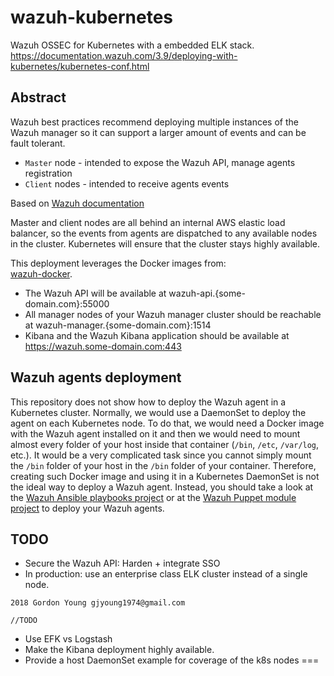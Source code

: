 # wazuh-kubernetes
Wazuh OSSEC for Kubernetes with a embedded ELK stack.
https://documentation.wazuh.com/3.9/deploying-with-kubernetes/kubernetes-conf.html

## Abstract
Wazuh best practices recommend deploying multiple instances of the Wazuh manager so it can support a larger amount of events and can be fault tolerant.
* `Master` node - intended to expose the Wazuh API, manage agents registration
* `Client` nodes - intended to receive agents events

Based on [Wazuh documentation](https://documentation.wazuh.com/current/user-manual/manager/wazuh-cluster.html) 

Master and client nodes are all behind an internal AWS elastic load balancer, so the events from agents are dispatched to any available nodes in the cluster. Kubernetes will ensure that the cluster stays highly available.

This deployment leverages  the Docker images from:    
[wazuh-docker](https://github.com/wazuh/wazuh-docker). 


* The Wazuh API will be available at wazuh-api.{some-domain.com}:55000
* All manager nodes of your Wazuh manager cluster should be reachable at wazuh-manager.{some-domain.com}:1514
* Kibana and the Wazuh Kibana application should be available at https://wazuh.some-domain.com:443

## Wazuh agents deployment
This repository does not show how to deploy the Wazuh agent in a Kubernetes cluster. Normally, we would use a DaemonSet to deploy the agent on each Kubernetes node. To do that, we would need a Docker image with the Wazuh agent installed on it and then we would need to mount almost every folder of your host inside that container (`/bin`, `/etc`, `/var/log`, etc.). It would be a very complicated task since you cannot simply mount the `/bin` folder of your host in the `/bin` folder of your container. Therefore, creating such Docker image and using it in a Kubernetes DaemonSet is not the ideal way to deploy a Wazuh agent. Instead, you should take a look at the [Wazuh Ansible playbooks project](https://github.com/wazuh/wazuh-ansible) or at the [Wazuh Puppet module project](https://github.com/wazuh/wazuh-puppet) to deploy your Wazuh agents.

## TODO
* Secure the Wazuh API: Harden + integrate SSO
* In production: use an enterprise class ELK cluster instead of a single node.

```
2018 Gordon Young gjyoung1974@gmail.com
```

`//TODO`
* Use EFK vs Logstash    
* Make the Kibana deployment highly available.    
* Provide a host DaemonSet example for coverage of the k8s nodes
===


